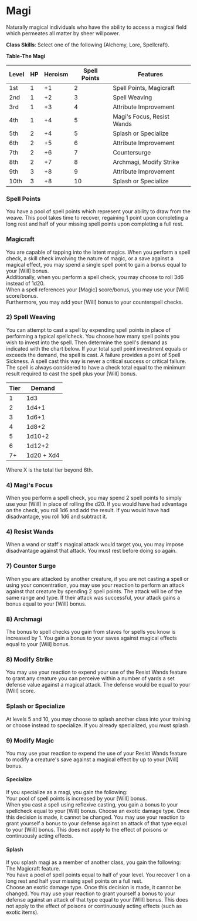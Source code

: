# Magi
Naturally magical individuals who have the ability to access a magical field which permeates all matter by sheer willpower.

**Class Skills**: Select one of the following (Alchemy, Lore, Spellcraft).

**Table-The Magi**

| Level | HP | Heroism  |Spell Points | Features                               |
|-------|----|----------|--|---------------------------------------------------|
| 1st   | 1  |    +1    | 2 | Spell Points, Magicraft                          |
| 2nd   | 1  |    +2    | 3 | Spell Weaving                                    |
| 3rd   | 1  |    +3    | 4 | Attribute Improvement                            |
| 4th   | 1  |    +4    | 5 | Magi's Focus, Resist Wands                       |
| 5th   | 2  |    +4    | 5 | Splash or Specialize                             |
| 6th   | 2  |    +5    | 6 | Attribute Improvement                            |
| 7th   | 2  |    +6    | 7 | Countersurge                                     |
| 8th   | 2  |    +7    | 8 | Archmagi, Modify Strike                          |
| 9th   | 3  |    +8    | 9 | Attribute Improvement                            |
| 10th  | 3  |    +8    | 10 | Splash or Specialize                            |


### Spell Points
You have a pool of spell points which represent your ability to draw from the weave. This pool takes time to recover, regaining 1 point upon completing a long rest and half of your missing spell points upon completing a full rest.

### Magicraft
You are capable of tapping into the latent magics. When you perform a spell check, a skill check involving the nature of magic, or a save against a magical effect, you may spend a single spell point to gain a bonus equal to your [Will] bonus.  
Additionally, when you perform a spell check, you may choose to roll 3d6 instead of 1d20.  
When a spell references your [Magic] score/bonus, you may use your [Will] score/bonus.  
Furthermore, you may add your [Will] bonus to your counterspell checks.

### 2) Spell Weaving
You can attempt to cast a spell by expending spell points in place of performing a typical spellcheck. You choose how many spell points you wish to invest into the spell. Then determine the spell's demand as indicated with the chart below. If your total spell point investment equals or exceeds the demand, the spell is cast. A failure provides a point of Spell Sickness. A spell cast this way is never a critical success or critical failure. The spell is always considered to have a check total equal to the minimum result required to cast the spell plus your [Will] bonus.

| Tier | Demand|
| ---- | ------|
|  1  | 1d3  |
|  2  | 1d4+1  |
|  3   | 1d6+1  |
|  4   | 1d8+2 |
|  5   | 1d10+2 |
|  6   | 1d12+2 |
|  7+  | 1d20 + Xd4|

Where X is the total tier beyond 6th.

### 4) Magi's Focus
When you perform a spell check, you may spend 2 spell points to simply use your [Will] in place of rolling the d20. If you would have had advantage on the check, you roll 1d6 and add the result. If you would have had disadvantage, you roll 1d6 and subtract it.

### 4) Resist Wands
When a wand or staff's magical attack would target you, you may impose disadvantage against that attack. You must rest before doing so again.

### 7) Counter Surge
When you are attacked by another creature, if you are not casting a spell or using your concentration, you may use your reaction to perform an attack against that creature by spending 2 spell points. The attack will be of the same range and type. If their attack was successful, your attack gains a bonus equal to your [Will] bonus.

### 8) Archmagi  
The bonus to spell checks you gain from staves for spells you know is increased by 1.
You gain a bonus to your saves against magical effects equal to your [Will] bonus.

### 8) Modify Strike
You may use your reaction to expend your use of the Resist Wands feature to grant any creature you can perceive within a number of yards a set defense value against a magical attack. The defense would be equal to your [Will] score.

### Splash or Specialize
At levels 5 and 10, you may choose to splash another class into your training or choose instead to specialize. If you already specialized, you must splash.

### 9) Modify Magic
You may use your reaction to expend the use of your Resist Wands feature to modify a creature's save against a magical effect by up to your [Will] bonus.

#### Specialize
If you specialize as a magi, you gain the following:  
Your pool of spell points is increased by your [Will] bonus.  
When you cast a spell using reflexive casting, you gain a bonus to your spellcheck equal to your [Will] bonus.
Choose an exotic damage type. Once this decision is made, it cannot be changed. You may use your reaction to grant yourself a bonus to your defense against an attack of that type equal to your [Will] bonus. This does not apply to the effect of poisons or continuously acting effects.  

#### Splash
If you splash magi as a member of another class, you gain the following:  
The Magicraft feature.  
You have a pool of spell points equal to half of your level. You recover 1 on a long rest and half your missing spell points on a full rest.  
Choose an exotic damage type. Once this decision is made, it cannot be changed. You may use your reaction to grant yourself a bonus to your defense against an attack of that type equal to your [Will] bonus. This does not apply to the effect of poisons or continuously acting effects (such as exotic items).  


